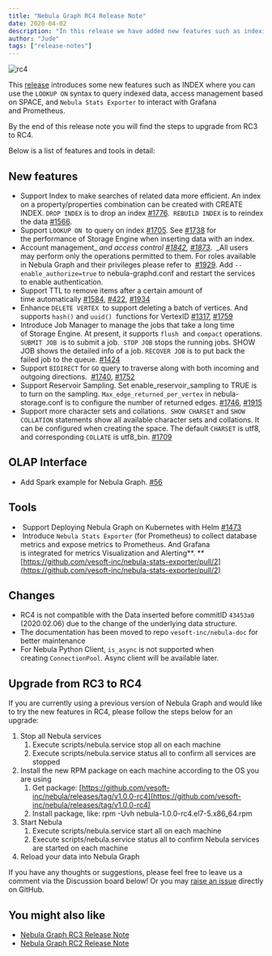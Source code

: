 ```yaml
---
title: "Nebula Graph RC4 Release Note"
date: 2020-04-02
description: "In this release we have added new features such as indexing and enhanced access management. Check this article out for a detailed list of features and changes and steps to upgrade to RC4."
author: "Jude"
tags: ["release-notes"]
---
```


![rc4](https://user-images.githubusercontent.com/38887077/78220212-ad349200-74f3-11ea-9f01-d056e70058b0.png)

This [release](https://github.com/vesoft-inc/nebula/releases/tag/v1.0.0-rc4) introduces some new features such as INDEX where you can use the `LOOKUP ON` syntax to query indexed data, access management based on SPACE, and `Nebula Stats Exporter` to interact with Grafana and Prometheus.

By the end of this release note you will find the steps to upgrade from RC3 to RC4.

Below is a list of features and tools in detail:

## New features

- Support Index to make searches of related data more efficient. An index on a property/properties combination can be created with CREATE INDEX. `DROP INDEX` is to drop an index [#1776](https://github.com/vesoft-inc/nebula/pull/1776).  `REBUILD INDEX` is to reindex the data [#1566](https://github.com/vesoft-inc/nebula/pull/1566).
- Support `LOOKUP ON`  to query on index [#1705](https://github.com/vesoft-inc/nebula/pull/1705). See [#1738](https://github.com/vesoft-inc/nebula/pull/1738) for the performance of Storage Engine when inserting data with an index.
- Account management_ _and access control [#1842](https://github.com/vesoft-inc/nebula/pull/1842), [#1873](https://github.com/vesoft-inc/nebula/pull/1873)_.  _All users may perform only the operations permitted to them. For roles available in Nebula Graph and their privileges please refer to  [#1929](https://github.com/vesoft-inc/nebula/pull/1929). Add `--enable_authorize=true`  to nebula-graphd.conf and restart the services to enable  authentication.
- Support TTL to  remove items  after a certain amount of time automatically [#1584](https://github.com/vesoft-inc/nebula/pull/1584), [#422](https://github.com/vesoft-inc/nebula/pull/422), [#1934](https://github.com/vesoft-inc/nebula/pull/1934)
- Enhance `DELETE VERTEX`  to support deleting a batch of vertices. And supports `hash()` and `uuid()`  functions for VertexID [#1317](https://github.com/vesoft-inc/nebula/pull/1317), [#1759](https://github.com/vesoft-inc/nebula/pull/1759)
- Introduce Job Manager to manage the  jobs that take a long time of Storage Engine. At present, it supports `flush`  and `compact` operations. `SUBMIT JOB`  is to submit a job.  `STOP JOB` stops the running jobs. SHOW JOB shows the detailed info of a job. `RECOVER JOB` is to put back the failed job to the queue. [#1424](https://github.com/vesoft-inc/nebula/pull/1424)
- Support `BIDIRECT` for `GO` query to traverse along with both incoming and outgoing directions.  [#1740](https://github.com/vesoft-inc/nebula/pull/1740), [#1752](https://github.com/vesoft-inc/nebula/pull/1752)
- Support Reservoir Sampling. Set enable_reservoir_sampling to TRUE is to turn on the sampling. `Max_edge_returned_per_vertex` in nebula-storage.conf is to configure the number of returned edges. [#1746](https://github.com/vesoft-inc/nebula/pull/1746), [#1915](https://github.com/vesoft-inc/nebula/pull/1915)
- Support more character sets and collations.  `SHOW CHARSET` and `SHOW COLLATION`  statements show all available character sets and collations. It can be configured when creating the space. The default `CHARSET` is utf8, and corresponding `COLLATE` is utf8_bin. [#1709](https://github.com/vesoft-inc/nebula/pull/1709) 

## OLAP Interface

- Add Spark example for Nebula Graph. [#56](https://github.com/vesoft-inc/nebula-java/pull/56)

## Tools

-  Support Deploying Nebula Graph on Kubernetes with Helm [#1473](https://github.com/vesoft-inc/nebula/pull/1473)
-  Introduce `Nebula Stats Exporter` (for Prometheus) to collect database metrics and expose metrics to Prometheus. And Grafana is integrated for metrics Visualization and Alerting**. **[https://github.com/vesoft-inc/nebula-stats-exporter/pull/2](https://github.com/vesoft-inc/nebula-stats-exporter/pull/2)

## Changes

- RC4 is not compatible with the Data inserted before commitID `43453a0` (2020.02.06) due to the change of the underlying data structure.
- The documentation has been moved to repo `vesoft-inc/nebula-doc` for better maintenance
- For Nebula Python Client, `is_async`  is not supported when creating `ConnectionPool`. Async client will be available later.

## Upgrade from RC3 to RC4

If you are currently using a previous version of Nebula Graph and would like to try the new features in RC4, please follow the steps below for an upgrade:
1. Stop all Nebula services
    1. Execute scripts/nebula.service stop all on each machine
    1. Execute scripts/nebula.service status all to confirm all services are stopped
2. Install the new RPM package on each machine according to the OS you are using
    1. Get package: [https://github.com/vesoft-inc/nebula/releases/tag/v1.0.0-rc4](https://github.com/vesoft-inc/nebula/releases/tag/v1.0.0-rc4)
    1. Install package, like: rpm -Uvh nebula-1.0.0-rc4.el7-5.x86_64.rpm
3. Start Nebula
    1. Execute scripts/nebula.service start all on each machine
    1. Execute scripts/nebula.service status all to confirm Nebula services are started on each machine
4. Reload your data into Nebula Graph

If you have any thoughts or suggestions, please feel free to leave us a comment via the Discussion board below! Or you may [raise an issue](https://github.com/vesoft-inc/nebula/issues) directly on GitHub.

## You might also like

- [Nebula Graph RC3 Release Note](https://nebula-graph.io/en/posts/nebula-graph-rc3-release-note/)
- [Nebula Graph RC2 Release Note](https://nebula-graph.io/en/posts/nebula-graph-rc2-release-note/)
